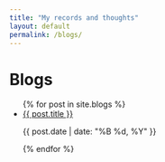 ```yaml
---
title: "My records and thoughts"
layout: default
permalink: /blogs/
---
```


<h1>Blogs</h1>
<ul>
  {% for post in site.blogs %}
    <li>
      <a href="{{ post.url }}">{{ post.title }}</a>
      <p>{{ post.date | date: "%B %d, %Y" }}</p>
    </li>
  {% endfor %}
</ul>
